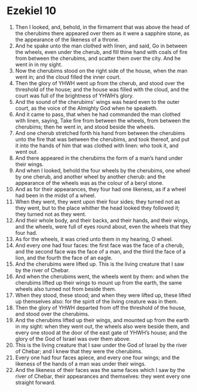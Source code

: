 ﻿# Ezekiel 10
1. Then I looked, and, behold, in the firmament that was above the head of the cherubims there appeared over them as it were a sapphire stone, as the appearance of the likeness of a throne. 
2. And he spake unto the man clothed with linen, and said, Go in between the wheels, even under the cherub, and fill thine hand with coals of fire from between the cherubims, and scatter them over the city. And he went in in my sight. 
3. Now the cherubims stood on the right side of the house, when the man went in; and the cloud filled the inner court. 
4. Then the glory of YHWH went up from the cherub, and stood over the threshold of the house; and the house was filled with the cloud, and the court was full of the brightness of YHWH’s glory. 
5. And the sound of the cherubims’ wings was heard even to the outer court, as the voice of the Almighty God when he speaketh. 
6. And it came to pass, that when he had commanded the man clothed with linen, saying, Take fire from between the wheels, from between the cherubims; then he went in, and stood beside the wheels. 
7. And one cherub stretched forth his hand from between the cherubims unto the fire that was between the cherubims, and took thereof, and put it into the hands of him that was clothed with linen: who took it, and went out. 
8.  And there appeared in the cherubims the form of a man’s hand under their wings. 
9. And when I looked, behold the four wheels by the cherubims, one wheel by one cherub, and another wheel by another cherub: and the appearance of the wheels was as the colour of a beryl stone. 
10. And as for their appearances, they four had one likeness, as if a wheel had been in the midst of a wheel. 
11. When they went, they went upon their four sides; they turned not as they went, but to the place whither the head looked they followed it; they turned not as they went. 
12. And their whole body, and their backs, and their hands, and their wings, and the wheels, were full of eyes round about, even the wheels that they four had. 
13. As for the wheels, it was cried unto them in my hearing, O wheel. 
14. And every one had four faces: the first face was the face of a cherub, and the second face was the face of a man, and the third the face of a lion, and the fourth the face of an eagle. 
15. And the cherubims were lifted up. This is the living creature that I saw by the river of Chebar. 
16. And when the cherubims went, the wheels went by them: and when the cherubims lifted up their wings to mount up from the earth, the same wheels also turned not from beside them. 
17. When they stood, these stood; and when they were lifted up, these lifted up themselves also: for the spirit of the living creature was in them. 
18. Then the glory of YHWH departed from off the threshold of the house, and stood over the cherubims. 
19. And the cherubims lifted up their wings, and mounted up from the earth in my sight: when they went out, the wheels also were beside them, and every one stood at the door of the east gate of YHWH’s house; and the glory of the God of Israel was over them above. 
20. This is the living creature that I saw under the God of Israel by the river of Chebar; and I knew that they were the cherubims. 
21. Every one had four faces apiece, and every one four wings; and the likeness of the hands of a man was under their wings. 
22. And the likeness of their faces was the same faces which I saw by the river of Chebar, their appearances and themselves: they went every one straight forward. 
